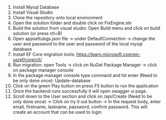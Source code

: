 1) Install Mysql Database
2) Install Visual Studio
3) Clone the repository onto local environment
4) Open the solution folder and double click on FixEngine.sln
5) Build the solution from visual studio:
Open Build menu and click on build solution (or press ctl+B)
6) Open appsettubgs.json file
-> under DefaultConnection -> change the user and password to the user and password of the local mysql database
7) Install EF Core migration tools: https://learn.microsoft.com/en-us/ef/core/cli/
8) Run migration:
open Tools -> click on NuGet Package Manager -> click on package manager console
9) In the package manager console type command and hit enter (Need to be only done once):
Update-database
10) Click on the green Play button on press F5 button to run the application
11) Once the backend runs successfully it will open swagger ui page.
12) Scroll down to the User section and click on /api/Create (Need to be only done once)
-> Click on try it out button
-> In the request body, enter email, firstname, lastname, password, confirm password. This will create an account that can be used to login
